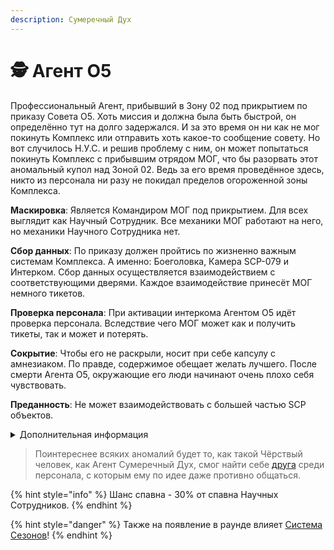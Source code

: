 ```yaml
---
description: Сумеречный Дух
---
```


# 🕵 Агент O5

Профессиональный Агент, прибывший в Зону 02 под прикрытием по приказу Совета O5. Хоть миссия и должна была быть быстрой, он определённо тут на долго задержался. И за это время он ни как не мог покинуть Комплекс или отправить хоть какое-то сообщение совету. Но вот случилось Н.У.С. и решив проблему с ним, он может попытаться покинуть Комплекс с прибывшим отрядом МОГ, что бы разорвать этот аномальный купол над Зоной 02. Ведь за его время проведённое здесь, никто из персонала ни разу не покидал пределов огороженной зоны Комплекса.

**Маскировка**: Является Командиром МОГ под прикрытием. Для всех выглядит как Научный Сотрудник. Все механики МОГ работают на него, но механики Научного Сотрудника нет.

**Сбор данных**: По приказу должен пройтись по жизненно важным системам Комплекса. А именно: Боеголовка, Камера SCP-079 и Интерком. Сбор данных осуществляется взаимодействием с соответствующими дверями. Каждое взаимодействие принесёт МОГ немного тикетов.

**Проверка персонала**: При активации интеркома Агентом О5 идёт проверка персонала. Вследствие чего МОГ может как и получить тикеты, так и может и потерять.

**Сокрытие**: Чтобы его не раскрыли, носит при себе капсулу с амнезиаком. По правде, содержимое обещает желать лучшего. После смерти Агента О5, окружающие его люди начинают очень плохо себя чувствовать.

**Преданность**: Не может взаимодействовать с большей частью SCP объектов.

<details>

<summary>Дополнительная информация</summary>

* **Класс**: Научный Сотрудник (Капитан МОГ)
* **Оружие**: COM-18
* **Уровень доступа**: Карта Научного Сотрудника
* **Броня**: Боевая броня
* **Особое снаряжение**: Отсутствует

</details>

> Поинтереснее всяких аномалий будет то, как такой Чёрствый человек, как Агент Сумеречный Дух, смог найти себе [друга](../chi/chaos-spy.md) среди персонала, с которым ему по идее даже противно общаться.

{% hint style="info" %}
Шанс спавна - 30% от спавна Научных Сотрудников.
{% endhint %}

{% hint style="danger" %}
Также на появление в раунде влияет [Система Сезонов](../../server-systems/seasons-system.md)!
{% endhint %}

